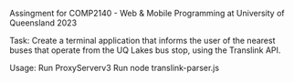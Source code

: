 Assingment for COMP2140 - Web & Mobile Programming at University of Queensland 2023

Task: 
Create a terminal application that informs the user of the nearest buses that operate from the UQ Lakes bus stop,
using the Translink API. 

Usage: 
Run ProxyServerv3 
Run node translink-parser.js
